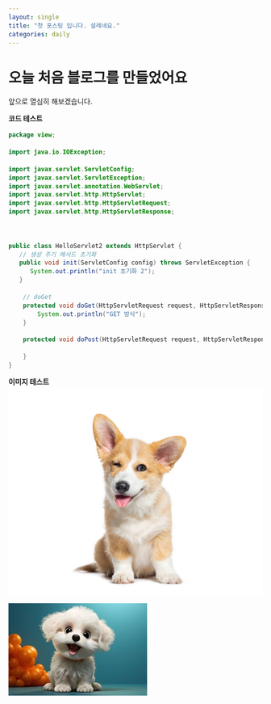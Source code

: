 ```yaml
---
layout: single
title: "첫 포스팅 입니다. 설레네요."
categories: daily
---
```


# 오늘 처음 블로그를 만들었어요

앞으로 열심히 해보겠습니다.

**코드 테스트**

```java
package view;

import java.io.IOException;

import javax.servlet.ServletConfig;
import javax.servlet.ServletException;
import javax.servlet.annotation.WebServlet;
import javax.servlet.http.HttpServlet;
import javax.servlet.http.HttpServletRequest;
import javax.servlet.http.HttpServletResponse;



public class HelloServlet2 extends HttpServlet {
   // 생성 주기 메서드 초기화   
   public void init(ServletConfig config) throws ServletException {
      System.out.println("init 초기화 2");
   }
	   
	// doGet
	protected void doGet(HttpServletRequest request, HttpServletResponse response) throws ServletException, IOException {
		System.out.println("GET 방식");
	}

	protected void doPost(HttpServletRequest request, HttpServletResponse response) throws ServletException, IOException {	
	
	}
}

```



**이미지 테스트**![istockphoto-1482199015-612x612.jpg](../images/2024-04-12-first/e1fc6e30418bc1a81a9507249bb62776832101b2.jpg)

![](../images/2024-04-12-first/c233d7f1501d9c83e4744e44c5f6d1809320f96c.jpg)

